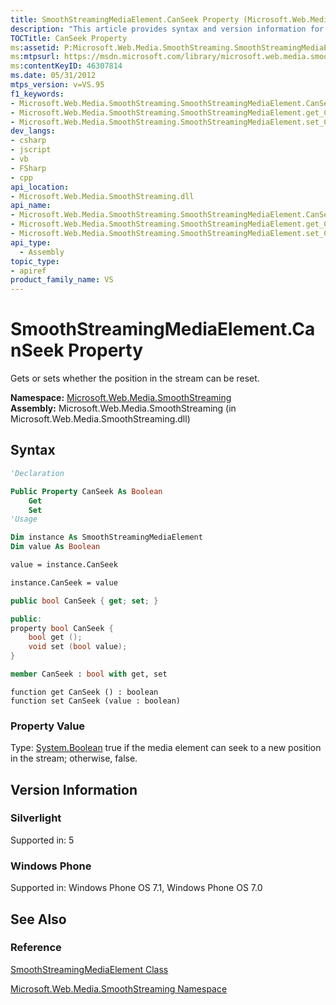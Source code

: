 ```yaml
---
title: SmoothStreamingMediaElement.CanSeek Property (Microsoft.Web.Media.SmoothStreaming)
description: "This article provides syntax and version information for the CanSeek Property, which gets or sets whether the position in the stream can be reset."
TOCTitle: CanSeek Property
ms:assetid: P:Microsoft.Web.Media.SmoothStreaming.SmoothStreamingMediaElement.CanSeek
ms:mtpsurl: https://msdn.microsoft.com/library/microsoft.web.media.smoothstreaming.smoothstreamingmediaelement.canseek(v=VS.95)
ms:contentKeyID: 46307814
ms.date: 05/31/2012
mtps_version: v=VS.95
f1_keywords:
- Microsoft.Web.Media.SmoothStreaming.SmoothStreamingMediaElement.CanSeek
- Microsoft.Web.Media.SmoothStreaming.SmoothStreamingMediaElement.get_CanSeek
- Microsoft.Web.Media.SmoothStreaming.SmoothStreamingMediaElement.set_CanSeek
dev_langs:
- csharp
- jscript
- vb
- FSharp
- cpp
api_location:
- Microsoft.Web.Media.SmoothStreaming.dll
api_name:
- Microsoft.Web.Media.SmoothStreaming.SmoothStreamingMediaElement.CanSeek
- Microsoft.Web.Media.SmoothStreaming.SmoothStreamingMediaElement.get_CanSeek
- Microsoft.Web.Media.SmoothStreaming.SmoothStreamingMediaElement.set_CanSeek
api_type:
  - Assembly
topic_type:
- apiref
product_family_name: VS
---
```


# SmoothStreamingMediaElement.CanSeek Property

Gets or sets whether the position in the stream can be reset.

**Namespace:**  [Microsoft.Web.Media.SmoothStreaming](microsoft-web-media-smoothstreaming-namespace_1.md)  
**Assembly:**  Microsoft.Web.Media.SmoothStreaming (in Microsoft.Web.Media.SmoothStreaming.dll)

## Syntax

```vb
'Declaration

Public Property CanSeek As Boolean
    Get
    Set
'Usage

Dim instance As SmoothStreamingMediaElement
Dim value As Boolean

value = instance.CanSeek

instance.CanSeek = value
```

```csharp
public bool CanSeek { get; set; }
```

```cpp
public:
property bool CanSeek {
    bool get ();
    void set (bool value);
}
```

``` fsharp
member CanSeek : bool with get, set
```

```jscript
function get CanSeek () : boolean
function set CanSeek (value : boolean)
```

### Property Value

Type: [System.Boolean](https://msdn.microsoft.com/library/a28wyd50\(v=vs.95\))  
true if the media element can seek to a new position in the stream; otherwise, false.

## Version Information

### Silverlight

Supported in: 5  

### Windows Phone

Supported in: Windows Phone OS 7.1, Windows Phone OS 7.0  

## See Also

### Reference

[SmoothStreamingMediaElement Class](smoothstreamingmediaelement-class-microsoft-web-media-smoothstreaming_1.md)

[Microsoft.Web.Media.SmoothStreaming Namespace](microsoft-web-media-smoothstreaming-namespace_1.md)
